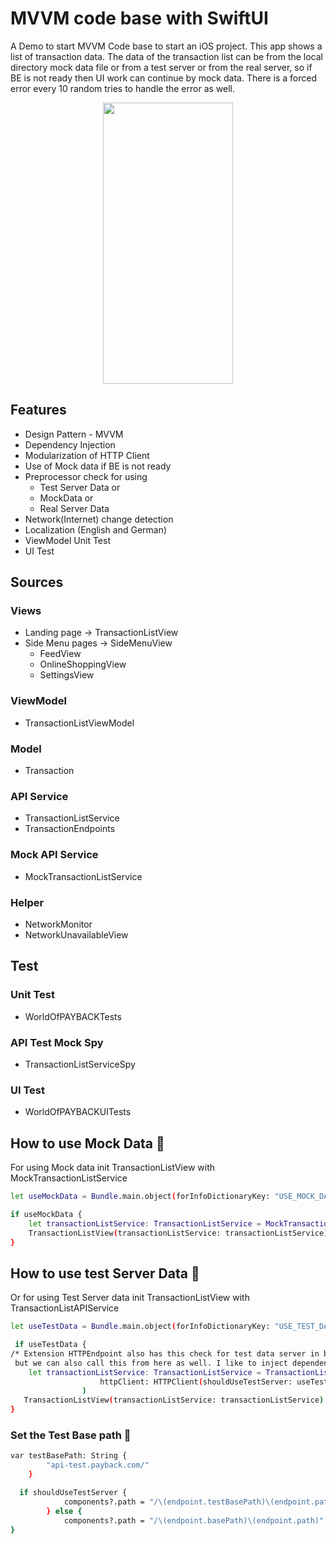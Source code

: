 # MVVM code base with SwiftUI
A Demo to start MVVM Code base to start an iOS project.
This app shows a list of transaction data. The data of the transaction list can be from the local directory mock data file or from a test server or from the real server, so if BE is not ready then UI work can continue by mock data.
There is a forced error every 10 random tries to handle the error as well. 

<p align="center">
 <img src="https://github.com/Hasan-Parves/MVVM_SwiftUI/assets/45826738/50597be0-c7d2-44e6-83aa-b302f102f042" width="208" height="450">
</p>

## Features


- Design Pattern - MVVM
- Dependency Injection
- Modularization of HTTP Client
- Use of Mock data if BE is not ready
- Preprocessor check for using
  - Test Server Data or
  - MockData or
  - Real Server Data
- Network(Internet) change detection
- Localization (English and German)
- ViewModel Unit Test
- UI Test

  
## Sources
### Views
* Landing page -> TransactionListView
* Side Menu pages -> SideMenuView
  * FeedView
  * OnlineShoppingView
  * SettingsView

### ViewModel
* TransactionListViewModel

### Model
* Transaction

### API Service
* TransactionListService
* TransactionEndpoints

### Mock API Service
* MockTransactionListService

### Helper
* NetworkMonitor
* NetworkUnavailableView

## Test
### Unit Test
* WorldOfPAYBACKTests
### API Test Mock Spy
* TransactionListServiceSpy
### UI Test
* WorldOfPAYBACKUITests

## How to use Mock Data 🔧

For using Mock data init TransactionListView with MockTransactionListService

```bash
let useMockData = Bundle.main.object(forInfoDictionaryKey: "USE_MOCK_DATA") as! Bool

if useMockData {
    let transactionListService: TransactionListService = MockTransactionListService(httpClient: HTTPClient())
    TransactionListView(transactionListService: transactionListService).environmentObject(networkMonitor)
}
```
## How to use test Server Data 🔧

Or for using Test Server data init TransactionListView with TransactionListAPIService

```bash
let useTestData = Bundle.main.object(forInfoDictionaryKey: "USE_TEST_DATA") as! Bool

 if useTestData {
/* Extension HTTPEndpoint also has this check for test data server in basePath,
 but we can also call this from here as well. I like to inject dependency in calling.*/
	let transactionListService: TransactionListService = TransactionListAPIService(
					httpClient: HTTPClient(shouldUseTestServer: useTestData)
				)
   TransactionListView(transactionListService: transactionListService).environmentObject(networkMonitor)
}
```
### Set the Test Base path 🔧

```bash
var testBasePath: String {
        "api-test.payback.com/"
    }

  if shouldUseTestServer {
            components?.path = "/\(endpoint.testBasePath)\(endpoint.path)"
        } else {
            components?.path = "/\(endpoint.basePath)\(endpoint.path)"
}
```
